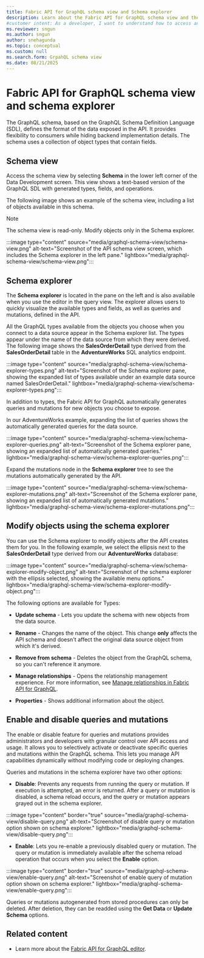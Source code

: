 ```yaml
---
title: Fabric API for GraphQL schema view and Schema explorer
description: Learn about the Fabric API for GraphQL schema view and the Schema explorer pane, including how to modify objects.
#customer intent: As a developer, I want to understand how to access and use the GraphQL schema view so that I can explore the API structure and available operations.  
ms.reviewer: sngun
ms.author: sngun
author: snehagunda
ms.topic: conceptual
ms.custom: null
ms.search.form: GrpahQL schema view
ms.date: 08/21/2025
---
```


# Fabric API for GraphQL schema view and schema explorer

The GraphQL schema, based on the GraphQL Schema Definition Language (SDL), defines the format of the data exposed in the API. It provides flexibility to consumers while hiding backend implementation details. The schema uses a collection of object types that contain fields.

## Schema view

Access the schema view by selecting **Schema** in the lower left corner of the Data Development screen. This view shows a text-based version of the GraphQL SDL with generated types, fields, and operations.

The following image shows an example of the schema view, including a list of objects available in this schema.

> [!NOTE]
> The schema view is read-only. Modify objects only in the Schema explorer.

:::image type="content" source="media/graphql-schema-view/schema-view.png" alt-text="Screenshot of the API schema view screen, which includes the Schema explorer in the left pane." lightbox="media/graphql-schema-view/schema-view.png":::

## Schema explorer

The **Schema explorer** is located in the pane on the left and is also available when you use the editor in the query view. The explorer allows users to quickly visualize the available types and fields, as well as queries and mutations, defined in the API.

All the GraphQL types available from the objects you choose when you connect to a data source appear in the Schema explorer list. The types appear under the name of the data source from which they were derived. The following image shows the **SalesOrderDetail** type derived from the **SalesOrderDetail** table in the **AdventureWorks** SQL analytics endpoint.

:::image type="content" source="media/graphql-schema-view/schema-explorer-types.png" alt-text="Screenshot of the Schema explorer pane, showing the expanded list of types available under an example data source named SalesOrderDetail." lightbox="media/graphql-schema-view/schema-explorer-types.png":::

In addition to types, the Fabric API for GraphQL automatically generates queries and mutations for new objects you choose to expose.

In our AdventureWorks example, expanding the list of queries shows the automatically generated queries for the data source.

:::image type="content" source="media/graphql-schema-view/schema-explorer-queries.png" alt-text="Screenshot of the Schema explorer pane, showing an expanded list of automatically generated queries." lightbox="media/graphql-schema-view/schema-explorer-queries.png":::

Expand the mutations node in the **Schema explorer** tree to see the mutations automatically generated by the API.

:::image type="content" source="media/graphql-schema-view/schema-explorer-mutations.png" alt-text="Screenshot of the Schema explorer pane, showing an expanded list of automatically generated mutations." lightbox="media/graphql-schema-view/schema-explorer-mutations.png":::

## Modify objects using the schema explorer

You can use the Schema explorer to modify objects after the API creates them for you. In the following example, we select the ellipsis next to the **SalesOrderDetail** type derived from our **AdventureWorks** database:

:::image type="content" source="media/graphql-schema-view/schema-explorer-modify-object.png" alt-text="Screenshot of the schema explorer with the ellipsis selected, showing the available menu options." lightbox="media/graphql-schema-view/schema-explorer-modify-object.png":::

The following options are available for Types:

- **Update schema** - Lets you update the schema with new objects from the data source.

- **Rename** - Changes the name of the object. This change **only** affects the API schema and doesn't affect the original data source object from which it's derived.

- **Remove from schema** - Deletes the object from the GraphQL schema, so you can't reference it anymore.

- **Manage relationships** - Opens the relationship management experience. For more information, see [Manage relationships in Fabric API for GraphQL](manage-relationships-graphql.md).

- **Properties** - Shows additional information about the object.

## Enable and disable queries and mutations

The enable or disable feature for queries and mutations provides administrators and developers with granular control over API access and usage. It allows you to selectively activate or deactivate specific queries and mutations within the GraphQL schema. This lets you manage API capabilities dynamically without modifying code or deploying changes.

Queries and mutations in the schema explorer have two other options:

- **Disable**: Prevents any requests from running the query or mutation. If execution is attempted, an error is returned. After a query or mutation is disabled, a schema reload occurs, and the query or mutation appears grayed out in the schema explorer.

:::image type="content" border="true" source="media/graphql-schema-view/disable-query.png" alt-text="Screenshot of disable query or mutation option shown on schema explorer." lightbox="media/graphql-schema-view/disable-query.png":::

- **Enable**: Lets you re-enable a previously disabled query or mutation. The query or mutation is immediately available after the schema reload operation that occurs when you select the **Enable** option.

:::image type="content" border="true" source="media/graphql-schema-view/enable-query.png" alt-text="Screenshot of enable query of mutation option shown on schema explorer." lightbox="media/graphql-schema-view/enable-query.png":::

Queries or mutations autogenerated from stored procedures can only be deleted. After deletion, they can be readded using the **Get Data** or **Update Schema** options.

## Related content

- Learn more about the [Fabric API for GraphQL editor](api-graphql-editor.md).
